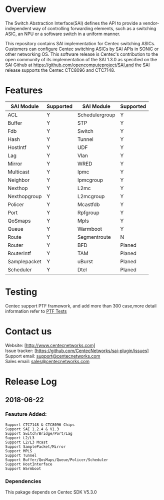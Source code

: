 # Overview
   The Switch Abstraction Interface(SAI) defines the API to provide a vendor-independent way of controlling forwarding elements, such as a switching ASIC, an NPU or a software switch in a uniform manner.

   This repository contains SAI implementation for Centec switching ASICs. Customers can configure Centec switching ASICs by SAI APIs in SONiC or other networking OS. This software release is Centec's contribution to the open community of its implementation of the SAI 1.3.0 as specified on the SAI Github at https://github.com/opencomputeproject/SAI,and the SAI release supports the Centec CTC8096 and CTC7148.

# Features
| SAI Module     | Supported   | SAI Module     | Supported   |
|----------------|-------------|----------------|-------------|
| ACL            |     Y       | Schedulergroup |     Y       |
| Buffer         |     Y       | STP            |     Y       |
| Fdb            |     Y       | Switch         |     Y       |
| Hash           |     Y       | Tunnel         |     Y       |
| HostIntf       |     Y       | UDF            |     Y       |
| Lag            |     Y       | Vlan           |     Y       |
| Mirror         |     Y       | WRED           |     Y       |
| Multicast      |     Y       | Ipmc           |     Y       |
| Neighbor       |     Y       | Ipmcgroup      |     Y       |
| Nexthop        |     Y       | L2mc           |     Y       |
| Nexthopgroup   |     Y       | L2mcgroup      |     Y       |
| Policer        |     Y       | Mcastfdb       |     Y       |
| Port           |     Y       | Rpfgroup       |     Y       |
| QoSmaps        |     Y       | Mpls           |     Y       |
| Queue          |     Y       | Warmboot       |     Y       |
| Route          |     Y       | Segmentroute   |     N       |
| Router         |     Y       | BFD            |     Planed  |
| RouterIntf     |     Y       | TAM            |     Planed  |
| Samplepacket   |     Y       | uBurst         |     Planed  |
| Scheduler      |     Y       | Dtel           |     Planed  |

# Testing
Centec support PTF framework, and add more than 300 case,more detail information refer to [PTF Tests](https://github.com/CentecNetworks/sai-plugin/wiki/PTF-Tests)

# Contact us
 Website: [http://www.centecnetworks.com]  
 Issue tracker: [https://github.com/CentecNetworks/sai-plugin/issues]  
 Support email: support@centecnetworks.com      
 Sales email: sales@centecnetworks.com   

# Release Log
## 2018-06-22
### Feauture Added:
    Support CTC7148 & CTC8096 Chips 
    Support SAI 1.2.4 & V1.3           
    Support Switch/Bridge/Port/Lag
    Support L2/L3
    Support L2/L3 Mcast
    Support SamplePacket/Mirror
    Support MPLS
    Support Tunnel
    Support Buffer/QosMaps/Queue/Policer/Scheduler
    Support HostInterface
    Support Warmboot         
### Dependencies
 This pakage depends on Centec SDK V5.3.0

